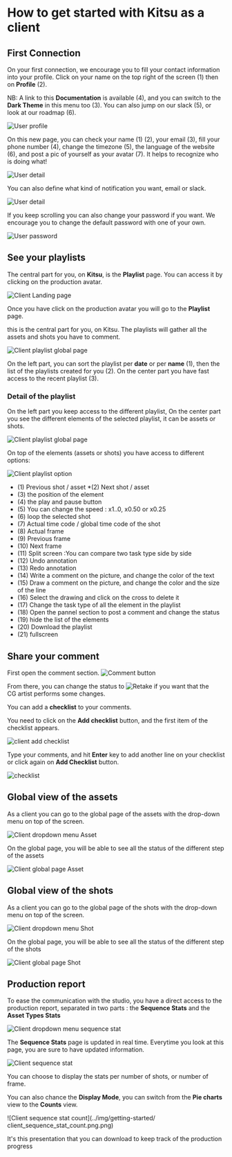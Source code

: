 # How to get started with Kitsu as a client


## First Connection

On your first connection, we encourage you to fill your contact information
into your profile.
Click on your name on the top right of the screen (1) then on **Profile** (2).

NB: A link to this **Documentation** is available (4), 
and you can switch to the **Dark Theme**  in this menu too (3). You can also jump on our slack (5), or look at our roadmap (6).
 
![User profile](../img/getting-started/user_profil.png)
 
On this new page, you can check your name (1) (2), your email (3), fill your phone
number (4), change the timezone (5), the language of the website (6), and
post a pic of yourself as your avatar (7). It helps to recognize who is
doing what! 
 
![User detail](../img/getting-started/user_profil1.png)
 
You can also define what kind of notification you want, email or slack.

![User detail](../img/getting-started/user_profil2.png)

 
If you keep scrolling you can also change your password if you want. We
encourage you to change the default password with one of your own.

![User password](../img/getting-started/user_password.png)
 
 
## See your playlists
 
The central part for you, on **Kitsu**, is the **Playlist** page. 
You can access it by clicking on the production avatar.

![Client Landing page](../img/getting-started/client_landing.png)

Once you have click on the production avatar you will go to the **Playlist** page.

this is the central part for you, on Kitsu. The playlists will gather all the assets and 
shots you have to comment.

![Client playlist global page](../img/getting-started/client_playlist_global.png)

On the left part, you can sort the playlist per **date** or per **name** (1), then the list of the playlists created for you (2). On the center part you have fast access to the recent playlist (3).

### Detail of the playlist

On the left part you keep access to the different playlist, On the center part you see the different elements of the selected playlist, it can be assets or shots.

![Client playlist global page](../img/getting-started/client_playlist_detaill.png)

On top of the elements (assets or shots) you have access to different options:

![Client playlist option](../img/getting-started/client_playlist_option.png)

* (1) Previous shot / asset
*(2) Next shot / asset
* (3) the position of the element
* (4) the play and pause button
* (5) You can change the speed : x1..0, x0.50 or x0.25
* (6) loop the selected shot
* (7) Actual time code / global time code of the shot
* (8) Actual frame
* (9) Previous frame
* (10) Next frame
* (11) Split screen :You can compare two task type side by side
* (12) Undo annotation
* (13) Redo annotation
* (14) Write a comment on the picture, and change the color of the text
* (15) Draw a comment on the picture, and change the color and the size of the line
* (16) Select the drawing and click on the cross to delete it
* (17) Change the task type of all the element in the playlist
* (18) Open the pannel section to post a comment and change the status
* (19) hide the list of the elements
* (20) Download the playlist
* (21) fullscreen


 
## Share your comment

First open the comment section. ![Comment button](../img/getting-started/comment_button.png)


From there, you can change the status to ![Retake](../img/getting-started/retake_icon.png) if you want that the CG artist
performs some changes. 

You can add a **checklist** to your comments.

You need to click on the **Add checklist** button, and the first item of the checklist appears. 

![client add checklist](../img/getting-started/client_checklist_retake.png)

Type your comments, and hit **Enter** key to add another line on your checklist or click again on **Add Checklist** button.

![checklist](../img/getting-started/checklist_detailed.png)

## Global view of the assets

As a client you can go to the global page of the assets with the drop-down menu on top of the screen.

![Client dropdown menu Asset](../img/getting-started/client_dropdown_asset.png)

On the global page, you will be able to see all the status of the different step of the assets

![Client global page Asset](../img/getting-started/client_global_asset.png)


## Global view of the shots

As a client you can go to the global page of the shots with the drop-down menu on top of the screen.

![Client dropdown menu Shot](../img/getting-started/client_dropdown_shot.png)

On the global page, you will be able to see all the status of the different step of the shots

![Client global page Shot](../img/getting-started/client_global_shot.png)

## Production report

To ease the communication with the studio, you have a direct access to the production report, separated in two parts : the **Sequence Stats** and the **Asset Types Stats**

![Client dropdown menu sequence stat](../img/getting-started/client_dropdown_sequence.png)

The **Sequence Stats** page is updated in real time. Everytime you look at this page, you are sure to have updated information.

![Client sequence stat](../img/getting-started/client_sequence_stat.png)

You can choose to display the stats per number of shots, or number of frame.

You can also chance the **Display Mode**, you can switch from the **Pie charts** view 
to the **Counts** view.

![Client sequence stat count](../img/getting-started/
client_sequence_stat_count.png.png)

It's this presentation that you can download to keep track of the production progress

